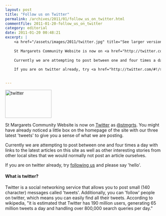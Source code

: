 ```yaml
---
layout: post
title: "Follow us on Twitter"
permalink: /archives/2011/01/follow_us_on_twitter.html
commentfile: 2011-01-20-follow_us_on_twitter
category: editorial
date: 2011-01-20 00:48:21
excerpt: |
    <a href="/assets/images/2011/twitter.jpg" title="See larger version of - twitter"><img src="/assets/images/2011/twitter_thumb.jpg" width="150" height="91" alt="twitter" class=" right" /></a>
    
    St Margarets Community Website is now on <a href="http://twitter.com/">Twitter</a> as <a href="http://twitter.com/#!/stmgrts.">@stmgrts</a>  You might have already noticed a little box on the homepage of the site with our three latest 'tweets' to give you a sense of what we are posting.
    
    Currently we are attempting to post between one and four times a day with links to the latest articles on this site as well as other interesting stories from other local sites that we would normally not post an article ourselves.
    
    If you are on twitter already, try <a href="http://twitter.com/#!/stmgrts">following us</a> and please say 'hello'.
    

---
```


<a href="/assets/images/2011/twitter.jpg" title="See larger version of - twitter"><img src="/assets/images/2011/twitter_thumb.jpg" width="150" height="91" alt="twitter" class=" right" /></a>

St Margarets Community Website is now on [Twitter](http://twitter.com/) as [@stmgrts](http://twitter.com/#!/stmgrts). You might have already noticed a little box on the homepage of the site with our three latest 'tweets' to give you a sense of what we are posting.

Currently we are attempting to post between one and four times a day with links to the latest articles on this site as well as other interesting stories from other local sites that we would normally not post an article ourselves.

If you are on twitter already, try [following us](http://twitter.com/#!/stmgrts) and please say 'hello'.

#### What is twitter?

Twitter is a social networking service that allows you to post small (140 character) messages called 'tweets'. Additionally, you can 'follow' people on twitter, which means you can easily find all their tweets. According to wikipedia, "it is estimated that Twitter has 190 million users, generating 65 million tweets a day and handling over 800,000 search queries per day."
